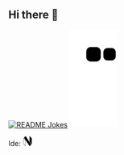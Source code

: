 ## Hi there 👋


<a href="https://readme-jokes.vercel.app"><img align="center" src="https://readme-jokes.vercel.app/api" alt="README Jokes"></a>
![Snake animation](https://github.com/madushadhanushka/github-readme/blob/output/github-contribution-snake.svg)


Ide:
<svg width="20" height="20" viewBox="0 0 24 24" xmlns="http://www.w3.org/2000/svg"><path d="m2.902 4.998 3.864 5.754v12.151l-4.207-4.198V5.344l.343-.346m.068-.711-.863.871v13.734l5.112 5.101v-13.38L2.97 4.287zm18.888.92L16.676 0v13.331l4.335 6.519.882-.957-.035-13.686zM7.215.001l13.29 20.28L16.786 24 3.489 3.765 7.215.001z"/></svg>
<!--
**LuizFelipeOliver/LuizFelipeOliver** is a ✨ _special_ ✨ repository because its `README.md` (this file) appears on your GitHub profile.

Here are some ideas to get you started:

- 🔭 I’m currently working on ...
- 🌱 I’m currently learning ...
- 👯 I’m looking to collaborate on ...
- 🤔 I’m looking for help with ...
- 💬 Ask me about ...
- 📫 How to reach me: ...
- 😄 Pronouns: ...
- ⚡ Fun fact: ...
-->
